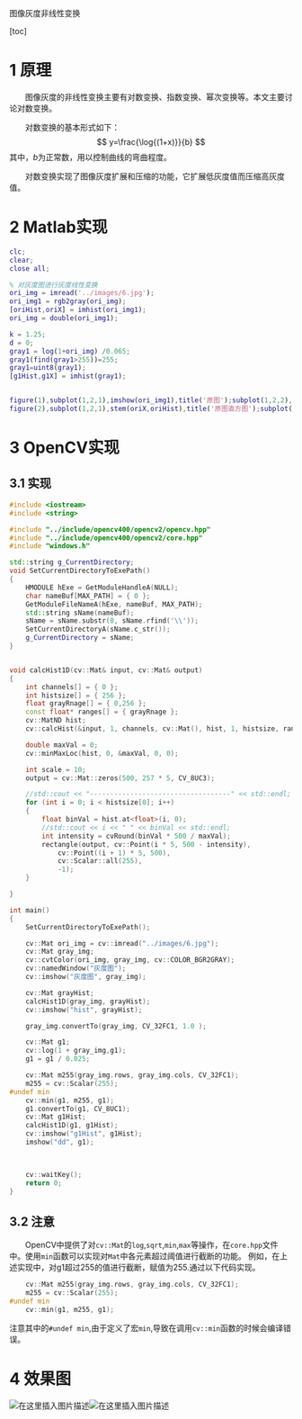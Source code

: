 图像灰度非线性变换

[toc]

# 1 原理

&emsp;&emsp;图像灰度的非线性变换主要有对数变换、指数变换、幂次变换等。本文主要讨论对数变换。

&emsp;&emsp;对数变换的基本形式如下：
$$
y=\frac{\log{(1+x)}}{b}
$$
其中，$b$为正常数，用以控制曲线的弯曲程度。

&emsp;&emsp;对数变换实现了图像灰度扩展和压缩的功能，它扩展低灰度值而压缩高灰度值。

# 2 Matlab实现

```Matlab
clc;
clear;
close all;

% 对灰度图进行灰度线性变换
ori_img = imread('../images/6.jpg');
ori_img1 = rgb2gray(ori_img);
[oriHist,oriX] = imhist(ori_img1);
ori_img = double(ori_img1);

k = 1.25;
d = 0;
gray1 = log(1+ori_img) /0.065;
gray1(find(gray1>255))=255;
gray1=uint8(gray1);
[g1Hist,g1X] = imhist(gray1);


figure(1),subplot(1,2,1),imshow(ori_img1),title('原图');subplot(1,2,2),imshow(gray1),title('k>0 d=0');
figure(2),subplot(1,2,1),stem(oriX,oriHist),title('原图直方图');subplot(1,2,2),stem(g1X,g1Hist),title('k>0 d=0直方图');

```

# 3 OpenCV实现

## 3.1 实现

```C++
#include <iostream>
#include <string>

#include "../include/opencv400/opencv2/opencv.hpp"
#include "../include/opencv400/opencv2/core.hpp"
#include "windows.h"

std::string g_CurrentDirectory;
void SetCurrentDirectoryToExePath()
{
	HMODULE hExe = GetModuleHandleA(NULL);
	char nameBuf[MAX_PATH] = { 0 };
	GetModuleFileNameA(hExe, nameBuf, MAX_PATH);
	std::string sName(nameBuf);
	sName = sName.substr(0, sName.rfind('\\'));
	SetCurrentDirectoryA(sName.c_str());
	g_CurrentDirectory = sName;
}


void calcHist1D(cv::Mat& input, cv::Mat& output)
{
	int channels[] = { 0 };
	int histsize[] = { 256 };
	float grayRnage[] = { 0,256 };
	const float* ranges[] = { grayRnage };
	cv::MatND hist;
	cv::calcHist(&input, 1, channels, cv::Mat(), hist, 1, histsize, ranges);

	double maxVal = 0;
	cv::minMaxLoc(hist, 0, &maxVal, 0, 0);

	int scale = 10;
	output = cv::Mat::zeros(500, 257 * 5, CV_8UC3);

	//std::cout << "-----------------------------------" << std::endl;
	for (int i = 0; i < histsize[0]; i++)
	{
		float binVal = hist.at<float>(i, 0);
		//std::cout << i << " " << binVal << std::endl;
		int intensity = cvRound(binVal * 500 / maxVal);
		rectangle(output, cv::Point(i * 5, 500 - intensity),
			cv::Point((i + 1) * 5, 500),
			cv::Scalar::all(255),
			-1);
	}

}

int main()
{
	SetCurrentDirectoryToExePath();

	cv::Mat ori_img = cv::imread("../images/6.jpg");
	cv::Mat gray_img;
	cv::cvtColor(ori_img, gray_img, cv::COLOR_BGR2GRAY);
	cv::namedWindow("灰度图");
	cv::imshow("灰度图", gray_img);

	cv::Mat grayHist;
	calcHist1D(gray_img, grayHist);
	cv::imshow("hist", grayHist);

	gray_img.convertTo(gray_img, CV_32FC1, 1.0 );

	cv::Mat g1;
	cv::log(1 + gray_img,g1);
	g1 = g1 / 0.025;

	cv::Mat m255(gray_img.rows, gray_img.cols, CV_32FC1);
	m255 = cv::Scalar(255);
#undef min
	cv::min(g1, m255, g1);
	g1.convertTo(g1, CV_8UC1);
	cv::Mat g1Hist;
	calcHist1D(g1, g1Hist);
	cv::imshow("g1Hist", g1Hist);
	imshow("dd", g1);

	

	cv::waitKey();
	return 0;
}
```

## 3.2 注意

&emsp;&emsp;OpenCV中提供了对`cv::Mat`的`log`,`sqrt`,`min`,`max`等操作，在`core.hpp`文件中。使用`min`函数可以实现对`Mat`中各元素超过阈值进行截断的功能。
例如，在上述实现中，对g1超过255的值进行截断，赋值为255.通过以下代码实现。
```C++
	cv::Mat m255(gray_img.rows, gray_img.cols, CV_32FC1);
	m255 = cv::Scalar(255);
#undef min
	cv::min(g1, m255, g1);
```
注意其中的`#undef min`,由于定义了宏`min`,导致在调用`cv::min`函数的时候会编译错误。

# 4 效果图
![在这里插入图片描述](https://img-blog.csdnimg.cn/20181209225256314.png?x-oss-process=image/watermark,type_ZmFuZ3poZW5naGVpdGk,shadow_10,text_aHR0cHM6Ly9ibG9nLmNzZG4ubmV0L2ZyZWVoYXdrems=,size_16,color_FFFFFF,t_70)![在这里插入图片描述](https://img-blog.csdnimg.cn/20181209225314140.png?x-oss-process=image/watermark,type_ZmFuZ3poZW5naGVpdGk,shadow_10,text_aHR0cHM6Ly9ibG9nLmNzZG4ubmV0L2ZyZWVoYXdrems=,size_16,color_FFFFFF,t_70)
